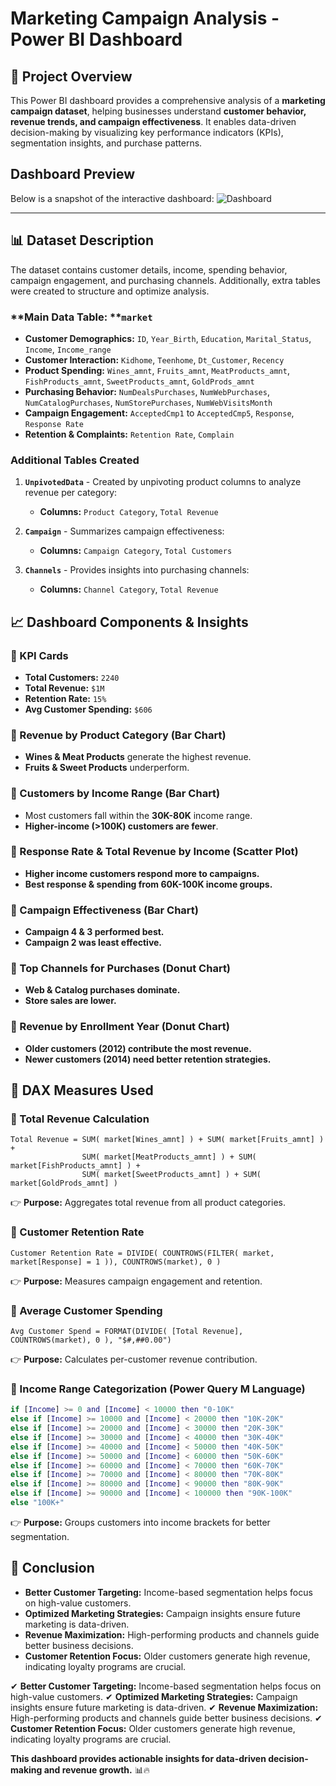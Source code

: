 # **Marketing Campaign Analysis - Power BI Dashboard**

## **📌 Project Overview**

This Power BI dashboard provides a comprehensive analysis of a **marketing campaign dataset**, helping businesses understand **customer behavior, revenue trends, and campaign effectiveness**. It enables data-driven decision-making by visualizing key performance indicators (KPIs), segmentation insights, and purchase patterns.


## Dashboard Preview

Below is a snapshot of the interactive dashboard: ![Dashboard](https://github.com/CodeVistaPro/PowerBI_Projects/blob/main/Marketing%20Campaign%20Analysis/Marketing%20Campaign%20Analysis.png)

---

## **📊 Dataset Description**

The dataset contains customer details, income, spending behavior, campaign engagement, and purchasing channels. Additionally, extra tables were created to structure and optimize analysis.

### \*\*Main Data Table: \*\***`market`**

- **Customer Demographics:** `ID`, `Year_Birth`, `Education`, `Marital_Status`, `Income`, `Income_range`
- **Customer Interaction:** `Kidhome`, `Teenhome`, `Dt_Customer`, `Recency`
- **Product Spending:** `Wines_amnt`, `Fruits_amnt`, `MeatProducts_amnt`, `FishProducts_amnt`, `SweetProducts_amnt`, `GoldProds_amnt`
- **Purchasing Behavior:** `NumDealsPurchases`, `NumWebPurchases`, `NumCatalogPurchases`, `NumStorePurchases`, `NumWebVisitsMonth`
- **Campaign Engagement:** `AcceptedCmp1` to `AcceptedCmp5`, `Response`, `Response Rate`
- **Retention & Complaints:** `Retention Rate`, `Complain`

### **Additional Tables Created**

1. **`UnpivotedData`** - Created by unpivoting product columns to analyze revenue per category:

   - **Columns:** `Product Category`, `Total Revenue`

2. **`Campaign`** - Summarizes campaign effectiveness:

   - **Columns:** `Campaign Category`, `Total Customers`

3. **`Channels`** - Provides insights into purchasing channels:

   - **Columns:** `Channel Category`, `Total Revenue`

## **📈 Dashboard Components & Insights**

### **🔹 KPI Cards**

- **Total Customers:** `2240`
- **Total Revenue:** `$1M`
- **Retention Rate:** `15%`
- **Avg Customer Spending:** `$606`

### **🔹 Revenue by Product Category (Bar Chart)**

- **Wines & Meat Products** generate the highest revenue.
- **Fruits & Sweet Products** underperform.

### **🔹 Customers by Income Range (Bar Chart)**

- Most customers fall within the **30K-80K** income range.
- **Higher-income (>100K) customers are fewer**.

### **🔹 Response Rate & Total Revenue by Income (Scatter Plot)**

- **Higher income customers respond more to campaigns.**
- **Best response & spending from 60K-100K income groups.**

### **🔹 Campaign Effectiveness (Bar Chart)**

- **Campaign 4 & 3 performed best.**
- **Campaign 2 was least effective.**

### **🔹 Top Channels for Purchases (Donut Chart)**

- **Web & Catalog purchases dominate.**
- **Store sales are lower.**

### **🔹 Revenue by Enrollment Year (Donut Chart)**

- **Older customers (2012) contribute the most revenue.**
- **Newer customers (2014) need better retention strategies.**

## **📌 DAX Measures Used**

### **🔹 Total Revenue Calculation**

```DAX
Total Revenue = SUM( market[Wines_amnt] ) + SUM( market[Fruits_amnt] ) +
                SUM( market[MeatProducts_amnt] ) + SUM( market[FishProducts_amnt] ) +
                SUM( market[SweetProducts_amnt] ) + SUM( market[GoldProds_amnt] )
```

👉 **Purpose:** Aggregates total revenue from all product categories.

### **🔹 Customer Retention Rate**

```DAX
Customer Retention Rate = DIVIDE( COUNTROWS(FILTER( market, market[Response] = 1 )), COUNTROWS(market), 0 )
```

👉 **Purpose:** Measures campaign engagement and retention.

### **🔹 Average Customer Spending**

```DAX
Avg Customer Spend = FORMAT(DIVIDE( [Total Revenue], COUNTROWS(market), 0 ), "$#,##0.00")
```

👉 **Purpose:** Calculates per-customer revenue contribution.

### **🔹 Income Range Categorization (Power Query M Language)**

```M
if [Income] >= 0 and [Income] < 10000 then "0-10K"
else if [Income] >= 10000 and [Income] < 20000 then "10K-20K"
else if [Income] >= 20000 and [Income] < 30000 then "20K-30K"
else if [Income] >= 30000 and [Income] < 40000 then "30K-40K"
else if [Income] >= 40000 and [Income] < 50000 then "40K-50K"
else if [Income] >= 50000 and [Income] < 60000 then "50K-60K"
else if [Income] >= 60000 and [Income] < 70000 then "60K-70K"
else if [Income] >= 70000 and [Income] < 80000 then "70K-80K"
else if [Income] >= 80000 and [Income] < 90000 then "80K-90K"
else if [Income] >= 90000 and [Income] < 100000 then "90K-100K"
else "100K+"
```

👉 **Purpose:** Groups customers into income brackets for better segmentation.

## **🚀 Conclusion**

- **Better Customer Targeting:** Income-based segmentation helps focus on high-value customers.
- **Optimized Marketing Strategies:** Campaign insights ensure future marketing is data-driven.
- **Revenue Maximization:** High-performing products and channels guide better business decisions.
- **Customer Retention Focus:** Older customers generate high revenue, indicating loyalty programs are crucial.

✔ **Better Customer Targeting:** Income-based segmentation helps focus on high-value customers.
✔ **Optimized Marketing Strategies:** Campaign insights ensure future marketing is data-driven.
✔ **Revenue Maximization:** High-performing products and channels guide better business decisions.
✔ **Customer Retention Focus:** Older customers generate high revenue, indicating loyalty programs are crucial.

**This dashboard provides actionable insights for data-driven decision-making and revenue growth.** 📊🔥


